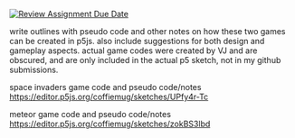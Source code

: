 [![Review Assignment Due Date](https://classroom.github.com/assets/deadline-readme-button-24ddc0f5d75046c5622901739e7c5dd533143b0c8e959d652212380cedb1ea36.svg)](https://classroom.github.com/a/Fz9FLq-M)

write outlines with pseudo code and other notes on how these two games can be created in p5js. also include suggestions for both design and gameplay aspects. actual game codes were created by VJ and are obscured, and are only included in the actual p5 sketch, not in my github submissions.

space invaders game code and pseudo code/notes
https://editor.p5js.org/coffiemug/sketches/UPfy4r-Tc

meteor game code and pseudo code/notes
https://editor.p5js.org/coffiemug/sketches/zokBS3lbd

